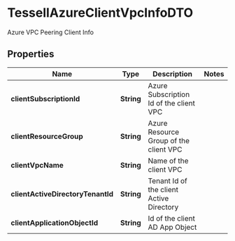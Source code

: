 

# TessellAzureClientVpcInfoDTO

Azure VPC Peering Client Info

## Properties

Name | Type | Description | Notes
------------ | ------------- | ------------- | -------------
**clientSubscriptionId** | **String** | Azure Subscription Id of the client VPC | 
**clientResourceGroup** | **String** | Azure Resource Group of the client VPC | 
**clientVpcName** | **String** | Name of the client VPC | 
**clientActiveDirectoryTenantId** | **String** | Tenant Id of the client Active Directory | 
**clientApplicationObjectId** | **String** | Id of the client AD App Object | 



